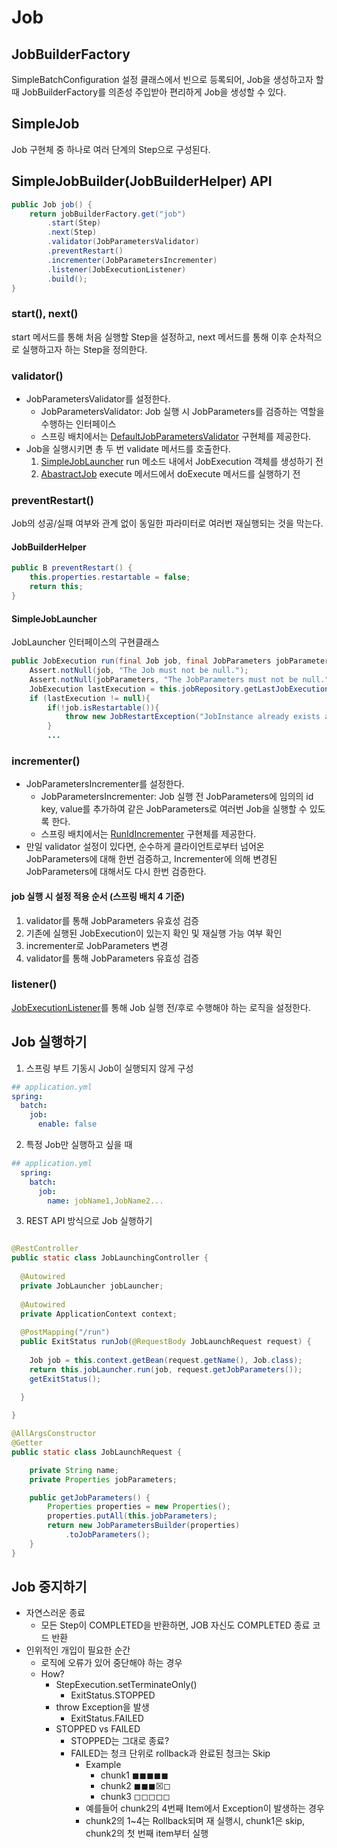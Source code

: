 # Job

## JobBuilderFactory

SimpleBatchConfiguration 설정 클래스에서 빈으로 등록되어, Job을 생성하고자 할 때 JobBuilderFactory를 의존성 주입받아 편리하게 Job을 생성할 수 있다.

## SimpleJob

Job 구현체 중 하나로 여러 단계의 Step으로 구성된다.

## SimpleJobBuilder(JobBuilderHelper) API

```java
public Job job() {
    return jobBuilderFactory.get("job")
        .start(Step)
        .next(Step)
        .validator(JobParametersValidator)
        .preventRestart()
        .incrementer(JobParametersIncrementer)
        .listener(JobExecutionListener)
        .build();
}
```

### start(), next()

start 메서드를 통해 처음 실행할 Step을 설정하고, next 메서드를 통해 이후 순차적으로 실행하고자 하는 Step을 정의한다.

### validator()

* JobParametersValidator를 설정한다.
  * JobParametersValidator: Job 실행 시 JobParameters를 검증하는 역할을 수행하는 인터페이스
  * 스프링 배치에서는 [DefaultJobParametersValidator](https://github.com/spring-projects/spring-batch/blob/main/spring-batch-core/src/main/java/org/springframework/batch/core/job/DefaultJobParametersValidator.java) 구현체를 제공한다.
* Job을 실행시키면 총 두 번 validate 메서드를 호출한다.
  1. [SimpleJobLauncher](https://github.com/spring-projects/spring-batch/blob/main/spring-batch-core/src/main/java/org/springframework/batch/core/launch/support/SimpleJobLauncher.java) run 메소드 내에서 JobExecution 객체를 생성하기 전
  2. [AbastractJob](https://github.com/spring-projects/spring-batch/blob/main/spring-batch-core/src/main/java/org/springframework/batch/core/job/AbstractJob.java) execute 메서드에서 doExecute 메서드를 실행하기 전

### preventRestart()

Job의 성공/실패 여부와 관계 없이 동일한 파라미터로 여러번 재실행되는 것을 막는다.

#### JobBuilderHelper
```java
public B preventRestart() {
    this.properties.restartable = false;
    return this;
}
```

#### SimpleJobLauncher

JobLauncher 인터페이스의 구현클래스

```java
public JobExecution run(final Job job, final JobParameters jobParameters) throws JobExecutionAlreadyRunningException, JobRestartException, JobInstanceAlreadyCompleteException, JobParametersInvalidException {
    Assert.notNull(job, "The Job must not be null.");
    Assert.notNull(jobParameters, "The JobParameters must not be null.");
    JobExecution lastExecution = this.jobRepository.getLastJobExecution(job.getName(), jobParameters);
    if (lastExecution != null){
		if(!job.isRestartable()){
		    throw new JobRestartException("JobInstance already exists and is not restartable");
		}
		...
```

### incrementer()

* JobParametersIncrementer를 설정한다.
  * JobParametersIncrementer: Job 실행 전 JobParameters에 임의의 id key, value를 추가하여 같은 JobParameters로 여러번 Job을 실행할 수 있도록 한다.
  * 스프링 배치에서는 [RunIdIncrementer](https://github.com/spring-projects/spring-batch/blob/main/spring-batch-core/src/main/java/org/springframework/batch/core/launch/support/RunIdIncrementer.java) 구현체를 제공한다.
* 만일 validator 설정이 있다면, 순수하게 클라이언트로부터 넘어온 JobParameters에 대해 한번 검증하고, Incrementer에 의해 변경된 JobParameters에 대해서도 다시 한번 검증한다.

#### job 실행 시 설정 적용 순서 (스프링 배치 4 기준)

1. validator를 통해 JobParameters 유효성 검증
2. 기존에 실행된 JobExecution이 있는지 확인 및 재실행 가능 여부 확인
3. incrementer로 JobParameters 변경
4. validator를 통해 JobParameters 유효성 검증

### listener()

[JobExecutionListener](https://github.com/spring-projects/spring-batch/blob/main/spring-batch-core/src/main/java/org/springframework/batch/core/JobExecutionListener.java)를 통해 Job 실행 전/후로 수행해야 하는 로직을 설정한다.

## Job 실행하기

1. 스프링 부트 기동시 Job이 실행되지 않게 구성

```yaml
## application.yml
spring:
  batch:
    job:
      enable: false
```

2. 특정 Job만 실행하고 싶을 때
```yaml
## application.yml
  spring:
    batch:
      job:
        name: jobName1,JobName2...
```

3. REST API 방식으로 Job 실행하기

```java

@RestController
public static class JobLaunchingController {
    
  @Autowired
  private JobLauncher jobLauncher;
  
  @Autowired
  private ApplicationContext context;
  
  @PostMapping("/run")
  public ExitStatus runJob(@RequestBody JobLaunchRequest request) {
      
    Job job = this.context.getBean(request.getName(), Job.class);
    return this.jobLauncher.run(job, request.getJobParameters());
    getExitStatus();
      
  }

}

@AllArgsConstructor
@Getter
public static class JobLaunchRequest {

    private String name;
    private Properties jobParameters;

    public getJobParameters() {
        Properties properties = new Properties();
        properties.putAll(this.jobParameters);
        return new JobParametersBuilder(properties)
            .toJobParameters();
    }
}
```

## Job 중지하기

- 자연스러운 종료
  - 모든 Step이 COMPLETED을 반환하면, JOB 자신도 COMPLETED 종료 코드 반환
- 인위적인 개입이 필요한 순간
  - 로직에 오류가 있어 중단해야 하는 경우
  - How?
    - StepExecution.setTerminateOnly()
      - ExitStatus.STOPPED
    - throw Exception을 발생 
      - ExitStatus.FAILED
    - STOPPED vs FAILED
      - STOPPED는 그대로 종료?
      - FAILED는 청크 단위로 rollback과 완료된 청크는 Skip
        - Example
          - chunk1 ◼︎◼︎◼︎◼︎◼︎
          - chunk2 ◼︎◼︎◼︎☒◻
          - chunk3 ◻︎◻︎◻︎◻︎◻︎
        - 예를들어 chunk2의 4번째 Item에서 Exception이 발생하는 경우
        - chunk2의 1~4는 Rollback되며 재 실행시, chunk1은 skip, chunk2의 첫 번째 item부터 실행
